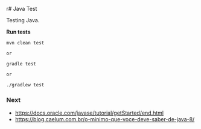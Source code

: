 r# Java Test

Testing Java.

__Run tests__

    mvn clean test

    or

    gradle test

    or
    
    ./gradlew test 


### Next

+ https://docs.oracle.com/javase/tutorial/getStarted/end.html
+ https://blog.caelum.com.br/o-minimo-que-voce-deve-saber-de-java-8/

